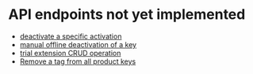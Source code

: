 # API endpoints not yet implemented
* [deactivate a specific activation](https://wyday.com/limelm/help/api/limelm.pkey.deactivate/)
* [manual offline deactivation of a key](https://wyday.com/limelm/help/api/limelm.pkey.manualDeactivation/)
* [trial extension CRUD operation](https://wyday.com/limelm/help/api/)
* [Remove a tag from all product keys](https://wyday.com/limelm/help/api/limelm.tag.delete/)
